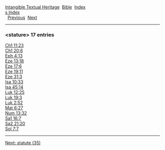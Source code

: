 [Intangible Textual Heritage](../../index)  [Bible](../index) 
[Index](index)   
[s Index](_s_)  
  [Previous](c10886)  [Next](c10888) 

------------------------------------------------------------------------

### &lt;stature&gt; 17 entries

[Ch1 11:23](../kjv/ch1011.htm#023)  
[Ch1 20:6](../kjv/ch1020.htm#006)  
[Eph 4:13](../kjv/eph004.htm#013)  
[Eze 13:18](../kjv/eze013.htm#018)  
[Eze 17:6](../kjv/eze017.htm#006)  
[Eze 19:11](../kjv/eze019.htm#011)  
[Eze 31:3](../kjv/eze031.htm#003)  
[Isa 10:33](../kjv/isa010.htm#033)  
[Isa 45:14](../kjv/isa045.htm#014)  
[Luk 12:25](../kjv/luk012.htm#025)  
[Luk 19:3](../kjv/luk019.htm#003)  
[Luk 2:52](../kjv/luk002.htm#052)  
[Mat 6:27](../kjv/mat006.htm#027)  
[Num 13:32](../kjv/num013.htm#032)  
[Sa1 16:7](../kjv/sa1016.htm#007)  
[Sa2 21:20](../kjv/sa2021.htm#020)  
[Sol 7:7](../kjv/sol007.htm#007)  

------------------------------------------------------------------------

[Next: statute (35)](c10888)
